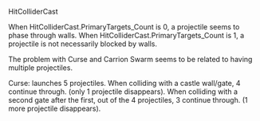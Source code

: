HitColliderCast

When HitColliderCast.PrimaryTargets_Count is 0, a projectile seems to phase through walls.
When HitColliderCast.PrimaryTargets_Count is 1, a projectile is not necessarily blocked by walls.


The problem with Curse and Carrion Swarm seems to be related to having multiple projectiles.

Curse: launches 5 projectiles. When colliding with a castle wall/gate, 4 continue through. (only 1 projectile disappears).
When colliding with a second gate after the first, out of the 4 projectiles, 3 continue through. (1 more projectile disappears).

